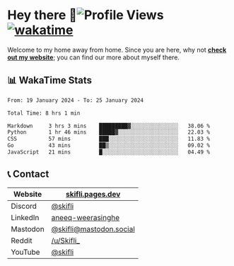# Hey there :wave:![Profile Views](https://komarev.com/ghpvc/?username=skifli) [![wakatime](https://wakatime.com/badge/user/b4317b02-0c6d-457b-82a4-a448b8a8d1df.svg)](https://wakatime.com/@b4317b02-0c6d-457b-82a4-a448b8a8d1df)

Welcome to my home away from home. Since you are here, why not [**check out my website**](https://skifli.pages.dev); you can find our more about myself there.

## 📊 WakaTime Stats

<!--START_SECTION:waka-->

```txt
From: 19 January 2024 - To: 25 January 2024

Total Time: 8 hrs 1 min

Markdown     3 hrs 3 mins    █████████▓░░░░░░░░░░░░░░░   38.06 %
Python       1 hr 46 mins    █████▓░░░░░░░░░░░░░░░░░░░   22.03 %
CSS          57 mins         ███░░░░░░░░░░░░░░░░░░░░░░   11.83 %
Go           43 mins         ██▒░░░░░░░░░░░░░░░░░░░░░░   09.02 %
JavaScript   21 mins         █░░░░░░░░░░░░░░░░░░░░░░░░   04.49 %
```

<!--END_SECTION:waka-->

## 📞 Contact

| Website   | [skifli.pages.dev](https://skifli.pages.dev)                       |
| --------- | ------------------------------------------------------------------ |
| Discord   | [@skifli](https://discord.com/users/1072069875993956372)           |
| LinkedIn  | [aneeq-weerasinghe](https://www.linkedin.com/in/aneeq-weerasinghe) |
| Mastodon  | [@skifli@mastodon.social](https://mastodon.social/@skifli)         |
| Reddit    | [/u/Skifli_](https://www.reddit.com/user/skifli_)                  |
| YouTube   | [@skifli](https://www.youtube.com/channel/@skifli)                 |
